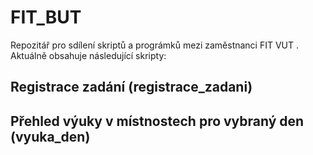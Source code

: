 # FIT_BUT
Repozitář pro sdílení skriptů a prográmků mezi zaměstnanci FIT VUT . Aktuálně obsahuje následující skripty:

## Registrace zadání (registrace_zadani)
## Přehled výuky v místnostech pro vybraný den (vyuka_den)
